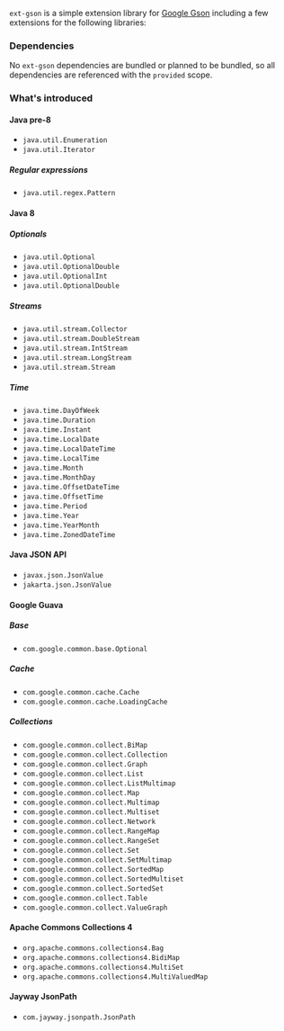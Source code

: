 `ext-gson` is a simple extension library for [Google Gson](https://github.com/google/gson) including a few extensions for the following libraries:

### Dependencies

No `ext-gson` dependencies are bundled or planned to be bundled, so all dependencies are referenced with the `provided` scope.

### What's introduced

#### Java pre-8

* `java.util.Enumeration`
* `java.util.Iterator`

##### Regular expressions

* `java.util.regex.Pattern`

#### Java 8

##### Optionals

* `java.util.Optional`
* `java.util.OptionalDouble`
* `java.util.OptionalInt`
* `java.util.OptionalDouble`

##### Streams

* `java.util.stream.Collector`
* `java.util.stream.DoubleStream`
* `java.util.stream.IntStream`
* `java.util.stream.LongStream`
* `java.util.stream.Stream`

##### Time

* `java.time.DayOfWeek`
* `java.time.Duration`
* `java.time.Instant`
* `java.time.LocalDate`
* `java.time.LocalDateTime`
* `java.time.LocalTime`
* `java.time.Month`
* `java.time.MonthDay`
* `java.time.OffsetDateTime`
* `java.time.OffsetTime`
* `java.time.Period`
* `java.time.Year`
* `java.time.YearMonth`
* `java.time.ZonedDateTime`

<!--
#### Java 16

* `java.lang.Record`
-->

#### Java JSON API

* `javax.json.JsonValue`
* `jakarta.json.JsonValue`

#### Google Guava

##### Base

* `com.google.common.base.Optional`

##### Cache

* `com.google.common.cache.Cache`
* `com.google.common.cache.LoadingCache`

##### Collections

* `com.google.common.collect.BiMap`
* `com.google.common.collect.Collection`
* `com.google.common.collect.Graph`
* `com.google.common.collect.List`
* `com.google.common.collect.ListMultimap`
* `com.google.common.collect.Map`
* `com.google.common.collect.Multimap`
* `com.google.common.collect.Multiset`
* `com.google.common.collect.Network`
* `com.google.common.collect.RangeMap`
* `com.google.common.collect.RangeSet`
* `com.google.common.collect.Set`
* `com.google.common.collect.SetMultimap`
* `com.google.common.collect.SortedMap`
* `com.google.common.collect.SortedMultiset`
* `com.google.common.collect.SortedSet`
* `com.google.common.collect.Table`
* `com.google.common.collect.ValueGraph`

#### Apache Commons Collections 4

* `org.apache.commons.collections4.Bag`
* `org.apache.commons.collections4.BidiMap`
* `org.apache.commons.collections4.MultiSet`
* `org.apache.commons.collections4.MultiValuedMap`

#### Jayway JsonPath

* `com.jayway.jsonpath.JsonPath`

